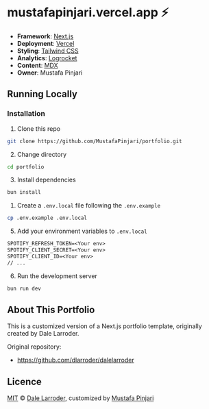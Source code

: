# mustafapinjari.vercel.app ⚡️

- **Framework**: [Next.js](https://nextjs.org/)
- **Deployment**: [Vercel](https://vercel.com)
- **Styling**: [Tailwind CSS](https://tailwindcss.com/)
- **Analytics**: [Logrocket](https://logrocket.com/)
- **Content**: [MDX](https://mdxjs.com/)
- **Owner**: Mustafa Pinjari

## Running Locally

### Installation

1. Clone this repo

```bash
git clone https://github.com/MustafaPinjari/portfolio.git
```

2. Change directory

```sh
cd portfolio
```

3. Install dependencies

```bash
bun install
```

1. Create a `.env.local` file following the `.env.example`

```bash
cp .env.example .env.local
```

5. Add your environment variables to `.env.local`

```txt
SPOTIFY_REFRESH_TOKEN=<Your env>
SPOTIFY_CLIENT_SECRET=<Your env>
SPOTIFY_CLIENT_ID=<Your env>
// ...
```

6. Run the development server

```bash
bun run dev
```

## About This Portfolio

This is a customized version of a Next.js portfolio template, originally created by Dale Larroder.

Original repository:

- https://github.com/dlarroder/dalelarroder

## Licence

[MIT](https://github.com/dlarroder/dalelarroder/blob/master/LICENSE) © [Dale Larroder](https://www.dalelarroder.com), customized by [Mustafa Pinjari](https://mustafapinjari.vercel.app)
